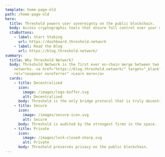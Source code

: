 ```yaml
---
template: home-page-old
path: /home-page-old
hero:
  title: Threshold powers user sovereignty on the public blockchain.
  body: Access cryptographic tools that ensure full control over your digital assets.
  ctaButtons:
    - label: Start Staking
      url: https://dashboard.threshold.network
    - label: Read the Blog
      url: https://blog.threshold.network/
summary:
  title: Why Threshold Network?
  body: Threshold Network is the first ever on-chain merge between two existing
    networks. <a href="https://blog.threshold.network/" target="_blank"
    rel="noopener noreferrer" >Learn more</a>
  cards:
    - title: Decentralized
      icon:
        image: /images/logo-buffer.svg
        alt: Decentralized
      body: Threshold is the only bridge protocol that is truly decentralized.
    - title: Secure
      icon:
        image: /images/secure-icon.svg
        alt: Secure
      body: Threshold is audited by the strongest firms in the space.
    - title: Private
      icon:
        image: /images/lock-closed-sharp.svg
        alt: Private
      body: Threshold preserves privacy on the public blockchain.
---
```

